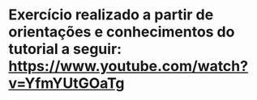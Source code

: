 # Exercício realizado a partir de orientações e conhecimentos do tutorial a seguir: https://www.youtube.com/watch?v=YfmYUtGOaTg
